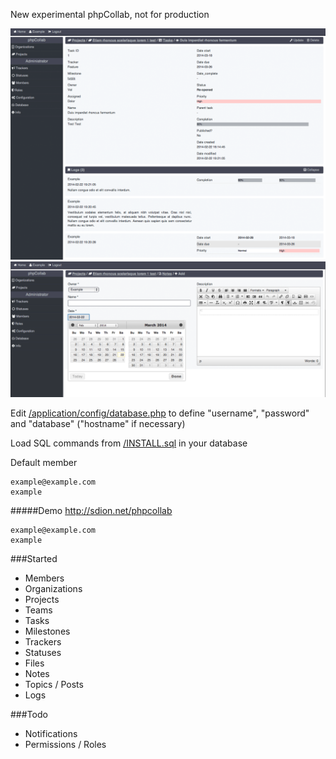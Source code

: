 New experimental phpCollab, not for production

![Screenshot](screenshot.png)
![Screenshot](screenshot2.png)

Edit [/application/config/database.php](/application/config/database.php) to define "username", "password" and "database" ("hostname" if necessary)

Load SQL commands from [/INSTALL.sql](/INSTALL.sql) in your database

Default member
```text
example@example.com
example
```

#####Demo
http://sdion.net/phpcollab
```text
example@example.com
example
```

###Started
* Members
* Organizations
* Projects
* Teams
* Tasks
* Milestones
* Trackers
* Statuses
* Files
* Notes
* Topics / Posts
* Logs

###Todo
* Notifications
* Permissions / Roles

